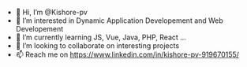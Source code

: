 - 👋 Hi, I’m @Kishore-pv
- 👀 I’m interested in Dynamic Application Developement and Web Developement
- 🌱 I’m currently learning JS, Vue, Java, PHP, React ...
- 💞️ I’m looking to collaborate on interesting projects
- 📫 Reach me on https://www.linkedin.com/in/kishore-pv-919670155/

<!---
Kishore-pv/Kishore-pv is a ✨ special ✨ repository because its `README.md` (this file) appears on your GitHub profile.
You can click the Preview link to take a look at your changes.
--->
